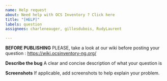 ```yaml
---
name: Help request
about: Need help with OCS Inventory ? Click here
title: "[HELP]"
labels: question
assignees: charleneauger, gillesdubois, RudyLaurent

---
```


**BEFORE PUBLISHING**
PLEASE, take a look at our wiki before posting your question : https://wiki.ocsinventory-ng.org/

**Describe the bug**
A clear and concise description of what your question is

**Screenshots**
If applicable, add screenshots to help explain your problem.
